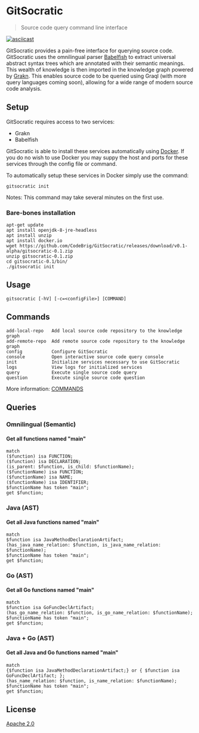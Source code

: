 # GitSocratic
> Source code query command line interface

[![asciicast](https://asciinema.org/a/4uCMnG7FcG89XE01RyFxg2Pnh.svg)](https://asciinema.org/a/4uCMnG7FcG89XE01RyFxg2Pnh)

GitSocratic provides a pain-free interface for querying source code. GitSocratic uses the omnilingual parser [Babelfish](https://github.com/bblfsh/bblfshd) to extract universal abstract syntax trees which are annotated with their semantic meanings. This wealth of knowledge is then imported in the knowledge graph powered by [Grakn](https://github.com/graknlabs/grakn). This enables source code to be queried using Graql (with more query languages coming soon), allowing for a wide range of modern source code analysis.

## Setup

GitSocratic requires access to two services:
 - Grakn
 - Babelfish
 
 GitSocratic is able to install these services automatically using [Docker](https://www.docker.com/).
 If you do no wish to use Docker you may suppy the host and ports for these services through the config file or command.
 
 To automatically setup these services in Docker simply use the command:
 ```
 gitsocratic init
 ```
 
 Notes: This command may take several minutes on the first use.
 
 ### Bare-bones installation
 ```
 apt-get update
apt install openjdk-8-jre-headless
apt install unzip
apt install docker.io
wget https://github.com/CodeBrig/GitSocratic/releases/download/v0.1-alpha/gitsocratic-0.1.zip
unzip gitsocratic-0.1.zip
cd gitsocratic-0.1/bin/
./gitsocratic init
```

## Usage
```
gitsocratic [-hV] [-c=<configFile>] [COMMAND]
```

## Commands

```
add-local-repo   Add local source code repository to the knowledge graph
add-remote-repo  Add remote source code repository to the knowledge graph
config           Configure GitSocratic
console          Open interactive source code query console
init             Initialize services necessary to use GitSocratic
logs             View logs for initialized services
query            Execute single source code query
question         Execute single source code question
```

More information: [COMMANDS](https://github.com/CodeBrig/GitSocratic/blob/master/COMMANDS.md)

## Queries

### Omnilingual (Semantic)
#### Get all functions named "main"
```graql 
match
($function) isa FUNCTION;
($function) isa DECLARATION;
(is_parent: $function, is_child: $functionName);
($functionName) isa FUNCTION;
($functionName) isa NAME;
($functionName) isa IDENTIFIER;
$functionName has token "main";
get $function;
```

### Java (AST)
#### Get all Java functions named "main"
```graql
match
$function isa JavaMethodDeclarationArtifact;
(has_java_name_relation: $function, is_java_name_relation: $functionName);
$functionName has token "main";
get $function;
```

### Go (AST)
#### Get all Go functions named "main"
```graql
match
$function isa GoFuncDeclArtifact;
(has_go_name_relation: $function, is_go_name_relation: $functionName);
$functionName has token "main";
get $function;
```

### Java + Go (AST)
#### Get all Java and Go functions named "main"
```graql
match
{$function isa JavaMethodDeclarationArtifact;} or { $function isa GoFuncDeclArtifact; };
(has_name_relation: $function, is_name_relation: $functionName);
$functionName has token "main";
get $function;
```

## License
[Apache 2.0](https://github.com/CodeBrig/GitSocratic/LICENSE)

